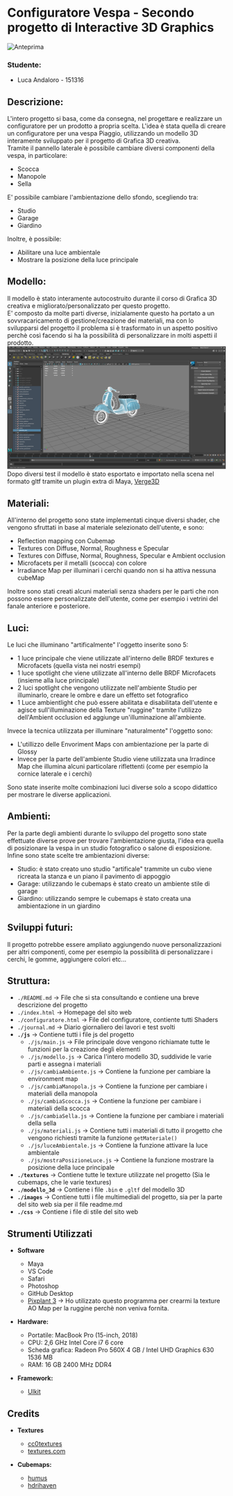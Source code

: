 # Configuratore Vespa - Secondo progetto di Interactive 3D Graphics

![Anteprima](images/anteprima720.gif)

### Studente:
- Luca Andaloro - 151316

## Descrizione:

L'intero progetto si basa, come da consegna, nel progettare e realizzare un configuratore per un prodotto a propria scelta. 
L'idea è stata quella di creare un configuratore per una vespa Piaggio, utilizzando un modello 3D interamente sviluppato per il progetto di Grafica 3D creativa.<br />
Tramite il pannello laterale è possibile cambiare diversi componenti della vespa, in particolare:
- Scocca
- Manopole
- Sella

E' possibile cambiare l'ambientazione dello sfondo, scegliendo tra:

- Studio
- Garage
- Giardino

Inoltre, è possibile:

- Abilitare una luce ambientale
- Mostrare la posizione della luce principale

## Modello:

Il modello è stato interamente autocostruito durante il corso di Grafica 3D creativa e migliorato/personalizzato per questo progetto.<br />
E' composto da molte parti diverse, inizialamente questo ha portato a un sovvracaricamento di gestione/creazione dei materiali, ma con lo svilupparsi del progetto il problema si è trasformato in un aspetto positivo perchè così facendo si ha la possibilità di personalizzare in molti aspetti il prodotto.
![Maya](images/maya.png) <br />
Dopo diversi test il modello è stato esportato e importato nella scena nel formato gltf tramite un plugin extra di Maya, [Verge3D](https://github.com/Interactive3DGraphicsCourse-UNIUD-2020/cubes-lucaandaloro/tree/sviluppo#ottimizzazione)

## Materiali:

All'interno del progetto sono state implementati cinque diversi shader, che vengono sfruttati in base al materiale selezionato dell'utente, e sono: 

- Reflection mapping con Cubemap
- Textures con Diffuse, Normal, Roughness e Specular
- Textures con Diffuse, Normal, Roughness, Specular e Ambient occlusion
- Microfacets per il metalli (scocca) con colore
- Irradiance Map per illuminari i cerchi quando non si ha attiva nessuna cubeMap

Inoltre sono stati creati alcuni materiali senza shaders per le parti che non possono essere personalizzate dell'utente, come per esempio i vetrini del fanale anteriore e posteriore.

## Luci:

Le luci che illuminano "artificalmente" l'oggetto inserite sono 5:

- 1 luce principale che viene utilizzate all'interno delle BRDF textures e Microfacets (quella vista nei nostri esempi)
- 1 luce spotlight che viene utilizzate all'interno delle BRDF Microfacets (insieme alla luce principale)
- 2 luci spotlight che vengono utilizzate nell'ambiente Studio per illuminarlo, creare le ombre e dare un effetto set fotografico
- 1 Luce ambientlight che può essere abilitata e disabilitata dell'utente e agisce sull'illuminazione della Texture "ruggine" tramite l'utilizzo dell'Ambient occlusion ed aggiunge un'illuminazione all'ambiente.

Invece la tecnica utilizzata per illuminare "naturalmente" l'oggetto sono:

- L'utillizzo delle Envoriment Maps con ambientazione per la parte di Glossy
- Invece per la parte dell'ambiente Studio viene utilizzata una Irradince Map che illumina alcuni particolare riflettenti (come per esempio la cornice laterale e i cerchi)

Sono state inserite molte combinazioni luci diverse solo a scopo didattico per mostrare le diverse applicazioni.

## Ambienti:

Per la parte degli ambienti durante lo sviluppo del progetto sono state effettuate diverse prove per trovare l'ambientazione giusta, l'idea era quella di posizionare la vespa in un studio fotografico o salone di esposizione.
Infine sono state scelte tre ambientazioni diverse:

- Studio: è stato creato uno studio "artificale" trammite un cubo viene ricreata la stanza e un piano il pavimento di appoggio
- Garage: utilizzando le cubemaps è stato creato un ambiente stile di garage
- Giardino: utilizzando sempre le cubemaps è stato creata una ambientazione in un giardino 

## Sviluppi futuri:

Il progetto potrebbe essere ampliato aggiungendo nuove personalizzazioni per altri componenti, come per esempio la possibilità di personalizzare i cerchi, le gomme, aggiungere colori etc...

## Struttura:

* `./README.md` -> File che si sta consultando e contiene una breve descrizione del progetto
* `./index.html` -> Homepage del sito web
* `./configuratore.html` ->  File  del configuratore, contiente tutti Shaders
* `./journal.md` -> Diario giornaliero dei lavori e test svolti
* **`./js`** -> Contiene tutti i file js del progetto
  * `./js/main.js` ->  File principale dove vengono richiamate tutte le funzioni per la creazione degli elementi
  * `./js/modello.js` -> Carica l'intero modello 3D, suddivide le varie parti e assegna i materiali
  * `./js/cambiaAmbiente.js` -> Contiene la funzione per cambiare la environment map
  * `./js/cambiaManopola.js` -> Contiene la funzione per cambiare i materiali della manopola
  * `./js/cambiaScocca.js` -> Contiene la funzione per cambiare i materiali della scocca
  * `./js/cambiaSella.js` -> Contiene la funzione per cambiare i materiali della sella
  * `./js/materiali.js` -> Contiene tutti i materiali di tutto il progetto che vengono richiesti tramite la funzione `getMateriale()`
  * `./js/luceAmbientale.js` -> Contiene la funzione attivare la luce ambientale
  * `./js/mostraPosizioneLuce.js` -> Contiene la funzione mostrare la posizione della luce principale
* **`./textures`** -> Contiene tutte le texture utilizzate nel progetto (Sia le cubemaps, che le varie textures)
* **`./modello_3d`** -> Contiene i file `.bin` e `.gltf` del modello 3D
* **`./images`** -> Contiene tutti i file multimediali del progetto, sia per la parte del sito web sia per il file readme.md
* **`./css`** -> Contiene i file di stile del sito web


## Strumenti Utilizzati
- **Software**
  - Maya
  - VS Code
  - Safari
  - Photoshop
  - GitHub Desktop
  - [Pixplant 3](https://www.pixplant.com) -> Ho utilizzato questo programma per crearmi la texture AO Map per la ruggine perchè non veniva fornita.
  

- **Hardware:**
  - Portatile: MacBook Pro (15-inch, 2018)
  - CPU: 2,6 GHz Intel Core i7 6 core
  - Scheda grafica: Radeon Pro 560X 4 GB / Intel UHD Graphics 630 1536 MB
  - RAM: 16 GB 2400 MHz DDR4


- **Framework:**
  - [Ulkit](https://getuikit.com)
 

## Credits

- **Textures**
  - [cc0textures](https://www.cc0textures.com)
  - [textures.com](https://www.textures.com)

- **Cubemaps:**
  - [humus](http://www.humus.name/)
  - [hdrihaven](https://hdrihaven.com)
